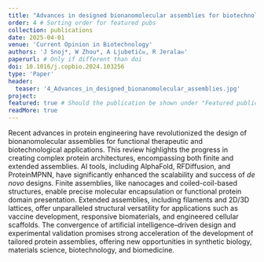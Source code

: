 ```yaml
---
title: "Advances in designed bionanomolecular assemblies for biotechnological and biomedical applications"
order: 4 # Sorting order for featured pubs
collection: publications
date: 2025-04-01
venue: 'Current Opinion in Biotechnology'
authors: 'J Snoj*, W Zhou*, A Ljubetič✉, R Jerala✉'
paperurl: # Only if different than doi
doi: 10.1016/j.copbio.2024.103256
type: 'Paper'
header:
  teaser: '4_Advances_in_designed_bionanomolecular_assemblies.jpg'
project: 
featured: true # Should the publication be shown under "Featured publications" at the top of page
readMore: true
---
```

Recent advances in protein engineering have revolutionized the design of bionanomolecular assemblies for functional therapeutic and biotechnological applications. This review highlights the progress in creating complex protein architectures, encompassing both finite and extended assemblies. AI tools, including AlphaFold, RFDiffusion, and ProteinMPNN, have significantly enhanced the scalability and success of *de novo* designs. Finite assemblies, like nanocages and coiled-coil-based structures, enable precise molecular encapsulation or functional protein domain presentation. Extended assemblies, including filaments and 2D/3D lattices, offer unparalleled structural versatility for applications such as vaccine development, responsive biomaterials, and engineered cellular scaffolds. The convergence of artificial intelligence–driven design and experimental validation promises strong acceleration of the development of tailored protein assemblies, offering new opportunities in synthetic biology, materials science, biotechnology, and biomedicine.
